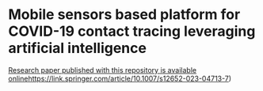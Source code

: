 # Mobile sensors based platform for COVID-19 contact tracing leveraging artificial intelligence

[Research paper published with this repository is available online](https://link.springer.com/article/10.1007/s12652-023-04713-7)https://link.springer.com/article/10.1007/s12652-023-04713-7)



